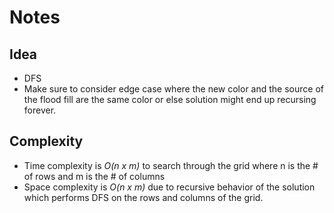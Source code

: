 # Notes

## Idea
* DFS
* Make sure to consider edge case where the new color and the source of the flood fill are the same color or else solution might end up recursing forever.

## Complexity
* Time complexity is *O(n x m)* to search through the grid where n is the # of rows and m is the # of columns
* Space complexity is *O(n x m)* due to recursive behavior of the solution which performs DFS on the rows and columns of the grid.
